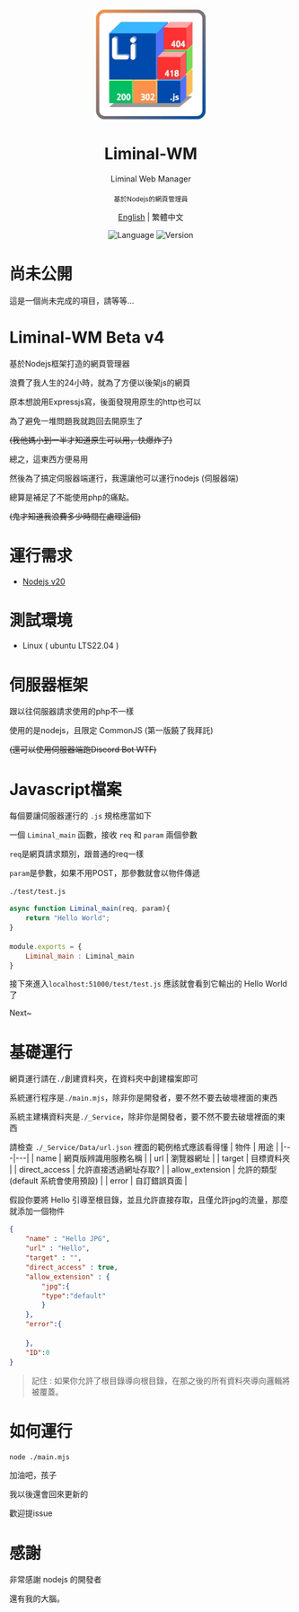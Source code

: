 <div align="center">
<img src="/_Service/Logo.png" width="200px">
<h1>Liminal-WM</h1>
<p>Liminal Web Manager</p>
<sub>基於Nodejs的網頁管理員</sub>
<p></p>
</div>

  

<div align="center">

[English](readme_en.md) | 繁體中文

![Language](https://badgen.net/badge/語言/Javascript/orange)
![Version](https://badgen.net/badge/Node版本/v20.17.0/green)


</div>


# 尚未公開
這是一個尚未完成的項目，請等等...


# Liminal-WM Beta v4

基於Nodejs框架打造的網頁管理器

浪費了我人生的24小時，就為了方便以後架js的網頁

原本想說用Expressjs寫，後面發現用原生的http也可以

為了避免一堆問題我就跑回去開原生了

~~(我他媽小到一半才知道原生可以用，快爆炸了)~~

總之，這東西方便易用

然後為了搞定伺服器端運行，我還讓他可以運行nodejs (伺服器端)

總算是補足了不能使用php的痛點。

~~(鬼才知道我浪費多少時間在處理這個)~~


# 運行需求
- [Nodejs v20](https://nodejs.org/en)


# 測試環境
- Linux ( ubuntu LTS22.04 )


# 伺服器框架
跟以往伺服器請求使用的php不一樣

使用的是nodejs，且限定 CommonJS (第一版饒了我拜託)

~~(還可以使用伺服器端跑Discord Bot WTF)~~


# Javascript檔案
每個要讓伺服器運行的 ``.js`` 規格應當如下

一個 ``Liminal_main`` 函數，接收 ``req`` 和 ``param`` 兩個參數

``req``是網頁請求類別，跟普通的req一樣

``param``是參數，如果不用POST，那參數就會以物件傳遞


``./test/test.js``
```js
async function Liminal_main(req, param){
	return "Hello World";
}

module.exports = {
	Liminal_main : Liminal_main
}
```
接下來進入``localhost:51000/test/test.js``
應該就會看到它輸出的 Hello World 了

Next~


# 基礎運行

網頁運行請在``./``創建資料夾，在資料夾中創建檔案即可

系統運行程序是``./main.mjs``，除非你是開發者，要不然不要去破壞裡面的東西

系統主建構資料夾是``./_Service``，除非你是開發者，要不然不要去破壞裡面的東西

請檢查 ``./_Service/Data/url.json``
裡面的範例格式應該看得懂
| 物件 | 用途 |
|---|---|
| name | 網頁版辨識用服務名稱 |
| url | 瀏覽器網址 |
| target | 目標資料夾 |
| direct_access | 允許直接透過網址存取? |
| allow_extension | 允許的類型 (default 系統會使用預設) |
| error | 自訂錯誤頁面 |

假設你要將 Hello 引導至根目錄，並且允許直接存取，且僅允許jpg的流量，那麼就添加一個物件
```json
{
	"name" : "Hello JPG",
	"url" : "Hello",
	"target" : "",
	"direct_access" : true,
	"allow_extension" : {
	    "jpg":{
		"type":"default"
	    }
	},
	"error":{
		
	},
	"ID":0
}
```

> 記住 : 如果你允許了根目錄導向根目錄，在那之後的所有資料夾導向邏輯將被覆蓋。


# 如何運行
``node ./main.mjs``

加油吧，孩子

我以後還會回來更新的

歡迎提issue


# 感謝
非常感謝 nodejs 的開發者

還有我的大腦。
